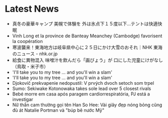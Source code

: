 # Latest News
-  真冬の豪華キャンプ 美幌で体験を 外は氷点下１５度以下…テントは快適快眠
-  Vinh Long et la province de Banteay Meanchey (Cambodge) favorisent la coopération
-  寒波襲来！東海地方は岐阜県中心に２５日にかけ大雪のおそれ｜NHK 東海のニュース - nhk.or.jp
-  給食に異物混入 味噌汁を飲んだら「画びょう」が 口にした児童にけがなし（鳥取・米子市）
-  'I'll take you to my tree ... and you'll win a slam'
-  'I'll take you to my tree ... and you'll win a slam'
-  Djokovič prekvapenie nedopustil: V prvých dvoch setoch som trpel
-  Sumo: Sekiwake Kotonowaka takes sole lead over 5 closest rivals
-  Bebé morre em casa após paragem cardiorrespiratória, PJ está a investigar
-  Nữ thần cam thường gọi tên Han So Hee: Vài giây đẹp nóng bỏng cũng đủ át Natalie Portman và "búp bê nước Mỹ"
